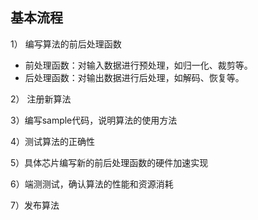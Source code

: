 ## 基本流程

1） 编写算法的前后处理函数
- 前处理函数：对输入数据进行预处理，如归一化、裁剪等。
- 后处理函数：对输出数据进行后处理，如解码、恢复等。

2） 注册新算法

3）编写sample代码，说明算法的使用方法

4）测试算法的正确性

5）具体芯片编写新的前后处理函数的硬件加速实现

6）端测测试，确认算法的性能和资源消耗

7）发布算法